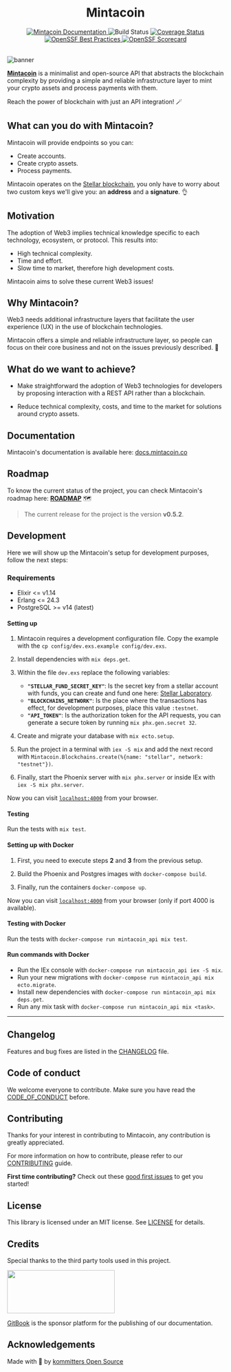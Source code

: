 <div align="center">
  <h1>Mintacoin</h1>
  <!-- Badges -->
  <a href="https://docs.mintacoin.co">
    <img src="https://img.shields.io/badge/docs-docs.mintacoin.co-blue" alt="Mintacoin Documentation">
  </a>
  <img src="https://img.shields.io/github/actions/workflow/status/kommitters/mintacoin/ci.yml?branch=main" alt="Build Status">
  <a href="https://coveralls.io/github/kommitters/mintacoin">
    <img src="https://coveralls.io/repos/github/kommitters/mintacoin/badge.svg" alt="Coverage Status">
  </a>

  <!-- OpenSSF badges -->
  <a href="https://bestpractices.coreinfrastructure.org/projects/6473">
    <img src="https://bestpractices.coreinfrastructure.org/projects/6473/badge" alt="OpenSSF Best Practices">
  </a>
  <a href="https://api.securityscorecards.dev/projects/github.com/kommitters/mintacoin">
    <img src="https://api.securityscorecards.dev/projects/github.com/kommitters/mintacoin/badge" alt="OpenSSF Scorecard">
  </a>
</div>
<br>

![banner][banner-img]

[**Mintacoin**][www] is a minimalist and open-source API that abstracts the blockchain complexity by providing a simple and reliable infrastructure layer to mint your crypto assets and process payments with them.

Reach the power of blockchain with just an API integration! 🪄

## What can you do with Mintacoin?

Mintacoin will provide endpoints so you can:
- Create accounts.
- Create crypto assets.
- Process payments.

Mintacoin operates on the [Stellar blockchain][stellar], you only have to worry about two custom keys we'll give you: an **address** and a **signature**. 👌

## Motivation

The adoption of Web3 implies technical knowledge specific to each technology, ecosystem, or protocol. This results into:

- High technical complexity.
- Time and effort.
- Slow time to market, therefore high development costs.

Mintacoin aims to solve these current Web3 issues!

## Why Mintacoin?

Web3 needs additional infrastructure layers that facilitate the user experience (UX) in the use of blockchain technologies.

Mintacoin offers a simple and reliable infrastructure layer, so people can focus on their core business and not on the issues previously described. 🚀

## What do we want to achieve?

- Make straightforward the adoption of Web3 technologies for developers by proposing interaction with a REST API rather than a blockchain.

- Reduce technical complexity, costs, and time to the market for solutions around crypto assets.

## Documentation

Mintacoin's documentation is available here: [docs.mintacoin.co](https://docs.mintacoin.co)

## Roadmap

To know the current status of the project, you can check Mintacoin's roadmap here: [**ROADMAP**][roadmap] 🗺️

> The current release for the project is the version **v0.5.2**.

## Development

Here we will show up the Mintacoin's setup for development purposes, follow the next steps:

### Requirements

- Elixir <= v1.14
- Erlang <= 24.3
- PostgreSQL >= v14 (latest)

#### Setting up

1. Mintacoin requires a development configuration file. Copy the example with the `cp config/dev.exs.example config/dev.exs`.

2. Install dependencies with `mix deps.get`.

3. Within the file `dev.exs` replace the following variables:

    - **`"STELLAR_FUND_SECRET_KEY"`**: Is the secret key from a stellar account with funds, you can create and fund one here: [Stellar Laboratory][stellar-laboratory].
    - **`"BLOCKCHAINS_NETWORK"`**: Is the place where the transactions has effect, for development purposes, place this value `:testnet`.
    - **`"API_TOKEN"`**: Is the authorization token for the API requests, you can generate a secure token by running `mix phx.gen.secret 32`.

4. Create and migrate your database with `mix ecto.setup`.

5. Run the project in a terminal with `iex -S mix` and add the next record with `Mintacoin.Blockchains.create(%{name: "stellar", network: "testnet"})`.

6. Finally, start the Phoenix server with `mix phx.server` or inside IEx with `iex -S mix phx.server`.

Now you can visit [`localhost:4000`](http://localhost:4000) from your browser.

#### Testing

Run the tests with `mix test`.

#### Setting up with Docker

1. First, you need to execute steps **2** and **3** from the previous setup.

2. Build the Phoenix and Postgres images with `docker-compose build`.

3. Finally, run the containers `docker-compose up`.

Now you can visit [`localhost:4000`](http://localhost:4000) from your browser (only if port 4000 is available).

#### Testing with Docker

Run the tests with `docker-compose run mintacoin_api mix test`.

#### Run commands with Docker
* Run the IEx console with `docker-compose run mintacoin_api iex -S mix`.
* Run your new migrations with `docker-compose run mintacoin_api mix ecto.migrate`.
* Install new dependencies with `docker-compose run mintacoin_api mix deps.get`.
* Run any mix task with `docker-compose run mintacoin_api mix <task>`.

---

## Changelog

Features and bug fixes are listed in the [CHANGELOG][changelog] file.

## Code of conduct

We welcome everyone to contribute. Make sure you have read the [CODE_OF_CONDUCT][coc] before.

## Contributing

Thanks for your interest in contributing to Mintacoin, any contribution is greatly appreciated.

For more information on how to contribute, please refer to our [CONTRIBUTING][contributing] guide.

**First time contributing?** Check out these [good first issues][good-first-issues] to get you started!

## License

This library is licensed under an MIT license. See [LICENSE][license] for details.

## Credits

Special thanks to the third party tools used in this project.

[<img src="https://user-images.githubusercontent.com/39246879/198380259-b9615598-0dd2-4a35-9402-c7ac2896fa53.svg"  width="250" height="100">][gitbook]

[GitBook][gitbook] is the sponsor platform for the publishing of our documentation.

## Acknowledgements

Made with 💙 by [kommitters Open Source](https://kommit.co)

[banner-img]: https://user-images.githubusercontent.com/1649973/170068587-1b4c1b0d-9b48-46d1-9aed-f99d1b2b84f8.png
[www]: https://www.mintacoin.co
[stellar]: https://www.stellar.org/
[roadmap]:https://github.com/orgs/kommitters/projects/6/views/6
[stellar-laboratory]: (https://laboratory.stellar.org/#account-creator?network=test)
[good-first-issues]: https://github.com/kommitters/mintacoin/issues?q=is%3Aissue+is%3Aopen+label%3A%22%F0%9F%91%8B+Good+first+issue%22
[api-documentation]: https://docs.mintacoin.co
[changelog]: https://github.com/kommitters/mintacoin/blob/main/CHANGELOG.md
[coc]: https://github.com/kommitters/mintacoin/blob/main/CODE_OF_CONDUCT.md
[contributing]: https://github.com/kommitters/mintacoin/blob/main/CONTRIBUTING.md
[license]: https://github.com/kommitters/mintacoin/blob/main/LICENSE
[gitbook]: https://www.gitbook.com/
